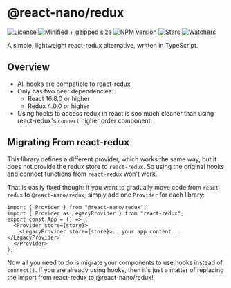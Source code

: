 # @react-nano/redux

[![License](https://flat.badgen.net/github/license/lusito/react-nano?icon=github)](https://github.com/Lusito/react-nano/blob/master/LICENSE)
[![Minified + gzipped size](https://flat.badgen.net/bundlephobia/minzip/@react-nano/redux?icon=dockbit)](https://bundlephobia.com/result?p=@react-nano/redux)
[![NPM version](https://flat.badgen.net/npm/v/@react-nano/redux?icon=npm)](https://www.npmjs.com/package/@react-nano/redux)
[![Stars](https://flat.badgen.net/github/stars/lusito/react-nano?icon=github)](https://github.com/lusito/react-nano)
[![Watchers](https://flat.badgen.net/github/watchers/lusito/react-nano?icon=github)](https://github.com/lusito/react-nano)

A simple, lightweight react-redux alternative, written in TypeScript.

## Overview

- All hooks are compatible to react-redux
- Only has two peer dependencies:
  - React 16.8.0 or higher
  - Redux 4.0.0 or higher
- Using hooks to access redux in react is soo much cleaner than using react-redux's `connect` higher order component.

## Migrating From react-redux

This library defines a different provider, which works the same way, but it does not provide the redux store to `react-redux`.
So using the original hooks and connect functions from `react-redux` won't work.

That is easily fixed though: If you want to gradually move code from `react-redux` to `@react-nano/redux`, simply add one `Provider` for each library:

```tsx
import { Provider } from "@react-nano/redux";
import { Provider as LegacyProvider } from "react-redux";
export const App = () => (
  <Provider store={store}>
    <LegacyProvider store={store}>...your app content...</LegacyProvider>
  </Provider>
);
```

Now all you need to do is migrate your components to use hooks instead of `connect()`. If you are already using hooks, then it's just a matter of replacing the import from react-redux to @react-nano/redux!

